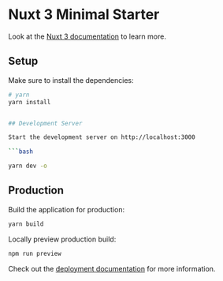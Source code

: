 # Nuxt 3 Minimal Starter

Look at the [Nuxt 3 documentation](https://nuxt.com/docs/getting-started/introduction) to learn more.

## Setup

Make sure to install the dependencies:

```bash
# yarn
yarn install


## Development Server

Start the development server on http://localhost:3000

```bash

yarn dev -o
```

## Production

Build the application for production:

```bash
yarn build
```

Locally preview production build:

```bash
npm run preview
```

Check out the [deployment documentation](https://nuxt.com/docs/getting-started/deployment) for more information.
